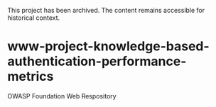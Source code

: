 This project has been archived. The content remains accessible for historical context.

# www-project-knowledge-based-authentication-performance-metrics
OWASP Foundation Web Respository
